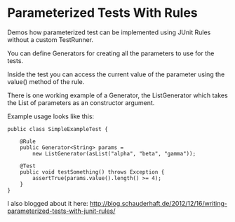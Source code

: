 Parameterized Tests With Rules
==============================

Demos how parameterized test can be implemented using JUnit Rules without a custom TestRunner.

You can define Generators for creating all the parameters to use for the tests. 

Inside the test you can access the current value of the parameter using the value() method of the rule.

There is one working example of a Generator, the ListGenerator which takes the List of parameters as an constructor argument.

Example usage looks like this:


    public class SimpleExampleTest {

        @Rule
        public Generator<String> params = 
            new ListGenerator(asList("alpha", "beta", "gamma"));

        @Test
        public void testSomething() throws Exception {
            assertTrue(params.value().length() >= 4);
        }
    }
    

I also blogged about it here: http://blog.schauderhaft.de/2012/12/16/writing-parameterized-tests-with-junit-rules/
